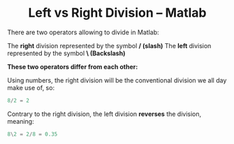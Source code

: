 <div align="center">

# Left vs Right Division – Matlab

</div>

There are two operators allowing to divide in Matlab:

The **right** division represented by the symbol **/ (slash)**
The **left** division represented by the symbol **\ (Backslash)**

**These two operators differ from each other:**

Using numbers, the right division will be the conventional division we all day make use of, so:

```matlab
8/2 = 2
```

Contrary to the right division, the left division **reverses** the division, meaning:

```matlab
8\2 = 2/8 = 0.35
```

<div align="center">
